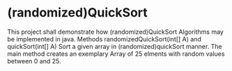 # (randomized)QuickSort

This project shall demonstrate how (randomized)QuickSort Algorithms may be implemented in java.
Methods randomizedQuickSort(int[] A) and quickSort(int[] A) Sort a given array in (randomized)quickSort manner.
The main method creates an exemplary Array of 25 elments with random values between 0 and 25.
